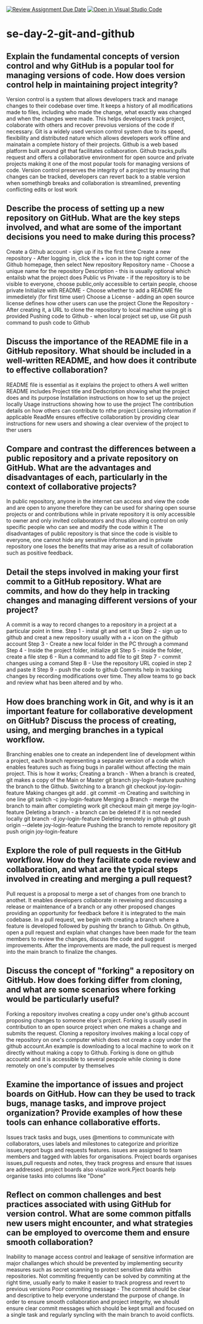 [![Review Assignment Due Date](https://classroom.github.com/assets/deadline-readme-button-22041afd0340ce965d47ae6ef1cefeee28c7c493a6346c4f15d667ab976d596c.svg)](https://classroom.github.com/a/8wgCKhpZ)
[![Open in Visual Studio Code](https://classroom.github.com/assets/open-in-vscode-2e0aaae1b6195c2367325f4f02e2d04e9abb55f0b24a779b69b11b9e10269abc.svg)](https://classroom.github.com/online_ide?assignment_repo_id=18538753&assignment_repo_type=AssignmentRepo)
# se-day-2-git-and-github
## Explain the fundamental concepts of version control and why GitHub is a popular tool for managing versions of code. How does version control help in maintaining project integrity?
Version control is a system that allows developers track and manage changes to their codebase over time. It keeps a history of all modifications made to files, including who made the change, what exactly was changed and when the changes were made. This helps developers track project, colaborate with others and recover prevoius versions of the code if necessary.
Git is a widely used version control system due to its speed, flexibility and distributed nature which allows developers work offline and mainatain a complete history of their projects. Github is a web based platform built around git that facilitates collaboration. Github tracks,pulls request and offers a collaborative environment for open source and private projects making it one of the most popular tools for managing versions of code.
Version control preserves the integrity of a project by ensuring that changes can be tracked, developers can revert back to a stable version when somethingb breaks and collaboration is streamlined, preventing conflicting edits or lost work

## Describe the process of setting up a new repository on GitHub. What are the key steps involved, and what are some of the important decisions you need to make during this process?
Create a Github account - sign up if its the first time
Create a new repository -  After logging in, click the + icon in the top right corner of the Github homepage, then select New repository
Repository name - Choose a unique name for the repository
Description - this is usually optional which entailsb what the project does
Public vs Private - if the repository is to be visible to everyone, choose public,only accessible to certain people, choose private
Initialize with README - Choose whether to add a README file immedietely (for first time user)
Choose a License - adding an open source license defines how other users can use the project
Clone the Repository - After creating it, a URL to clone the repository to local machine using git is provided
Pushing code to Github - when local project set up, use Git push command to push code to Github

## Discuss the importance of the README file in a GitHub repository. What should be included in a well-written README, and how does it contribute to effective collaboration?
README file is essential as it explains the project to others
A well written README includes
Project title and Dedscription showing what the project does and its purpose
Installation instructions on how to set up  the project locally
Usage instructions showing how to use the project
The contribution details on how others can contribute to nthe project
Licensing information if applicable
ReadMe ensures effective collaboration by providing clear instructions for new users and showing a clear overview of the project to ther users



## Compare and contrast the differences between a public repository and a private repository on GitHub. What are the advantages and disadvantages of each, particularly in the context of collaborative projects?
In public repository, anyone in the internet can access and view the code and are open to anyone therefore they can be used for sharing open sourse projects or and contributions while in private repository it is only accessible to owner and only invited collaborators and thus  allowing control on only specific people who can see and modify the code within it
The disadvantages of public repository is that since the code is visible to everyone, one cannot hide any sensitive information and in private repository one loses the benefits that may arise as a result of collaboration such as positive feedback.

## Detail the steps involved in making your first commit to a GitHub repository. What are commits, and how do they help in tracking changes and managing different versions of your project?
A commit is a way to record changes to a repository in a project at a particular point in time.
Step 1 - instal git and set it up
Step 2 - sign up to github and creat a new repository usually with a + icon on the github account
Step 3 - Create a new local folder in the PC through a command
Step 4 - Inside the project folder, initialize git
Step 5 - inside the folder, create a file
step 6 - Run a command to add file to git
Step 7 - commit changes using a comand
Step 8 - Use the repository URL copied in step 2 and paste it
Step 9 - push the code to github
Commits help in tracking changes by recording modifications over time. They allow teams to go back and review what has been altered and by who.

## How does branching work in Git, and why is it an important feature for collaborative development on GitHub? Discuss the process of creating, using, and merging branches in a typical workflow.
Branching enables one to create an independent line of development within a project, each branch representing a separate version of a code which enables features such as fixing bugs in parallel without affecting the main project. This is how it works;
Creating a branch - When a branch is created, git makes a copy of the Main or Master
 git branch joy-login-feature pushing the branch to the Github.
Switching to a branch 
git checkout joy-login-feature
Making changes
git add .
git commit -m
Creating and switching in one line
git switch -c joy-login-feature
Merging a Branch - merge the branch to main after completing work
git checkout main
git merge joy-login-feature
Deleting a branch - a branch can be deleted if it is not needed locally
git branch -d joy-login-feature
Deleting remotely in github
git push origin --delete joy-login-feature
Pushing the branch to remote repository
git push origin joy-login-feature


## Explore the role of pull requests in the GitHub workflow. How do they facilitate code review and collaboration, and what are the typical steps involved in creating and merging a pull request?
Pull request is a proposal to merge a set of changes from one branch to anothet. It enables developers collaborate in reveiwing and discussing a release or maintenance of a branch or any other proposed changes providing an opportunity for feedback before it is integrated to the main codebase.
In a pull request, we begin with creating a branch where a feature is developed followed by pushing thr branch to Github. On github, open a pull request and explain what changes have been made for the team members to review the changes, discuss the code and suggest improvements. After the improvements are made, the pull request is merged into the main branch to finalize the changes.

## Discuss the concept of "forking" a repository on GitHub. How does forking differ from cloning, and what are some scenarios where forking would be particularly useful?
Forking a repository involves creating a copy under one's github account proposing changes to someone else's project. Forking is usually used in contribution to an open source project when one makes a change and submits the request.
Cloning a repository involves making a local copy of the repository on one's computer which does not create a copy under the github account.An example is downloading to a local machine to work on it directly without making a copy to Github.
Forking is done on github accounbt and it is accessible to several peopole while cloning is done remotely on one's computer by themselves

## Examine the importance of issues and project boards on GitHub. How can they be used to track bugs, manage tasks, and improve project organization? Provide examples of how these tools can enhance collaborative efforts.
Issues track tasks and bugs, uses @mentions to communicate with collaborators, uses labels and milestones to categorize and prioritize issues,report bugs and requests features. issues are assigned to team members and tagged with lables for organisations.
Project boards organises issues,pull requests and notes, they track progress and ensure that issues are addressed. project boards also visualize work.Pject boards help organise tasks into columns like "Done"

## Reflect on common challenges and best practices associated with using GitHub for version control. What are some common pitfalls new users might encounter, and what strategies can be employed to overcome them and ensure smooth collaboration?
Inability to manage access control and leakage of sensitive information are major challanges which should be prevented by implementing security measures such as secret scanning to protect sensitive data within repositories.
Not commiting frequently can be solved by commiting at the right time, usually early to make it easier to track progress and revert to previous versions
Poor commiting message - The commit should be clear and descriptive to help everyone understand the purpose of change.
In order to ensure smooth collaboration and project integrity, we should ensure clear commit messages which should be kept small and focused on a single task and regularly syncling with the main branch to avoid conflicts.


